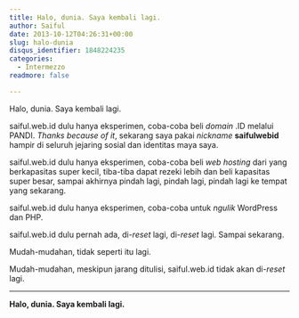 ```yaml
---
title: Halo, dunia. Saya kembali lagi.
author: Saiful
date: 2013-10-12T04:26:31+00:00
slug: halo-dunia
disqus_identifier: 1848224235
categories:
  - Intermezzo
readmore: false

---
```

Halo, dunia. Saya kembali lagi.

saiful.web.id dulu hanya eksperimen, coba-coba beli _domain_ .ID melalui PANDI. _Thanks because of it_, sekarang saya pakai <i>nickname</i> **saifulwebid** hampir di seluruh jejaring sosial dan identitas maya saya.

saiful.web.id dulu hanya eksperimen, coba-coba beli _web hosting_ dari yang berkapasitas super kecil, tiba-tiba dapat rezeki lebih dan beli kapasitas super besar, sampai akhirnya pindah lagi, pindah lagi, pindah lagi ke tempat yang sekarang.

saiful.web.id dulu hanya eksperimen, coba-coba untuk _ngulik_ WordPress dan PHP.

saiful.web.id dulu pernah ada, di-_reset_ lagi, di-_reset_ lagi. Sampai sekarang.

Mudah-mudahan, tidak seperti itu lagi.

Mudah-mudahan, meskipun jarang ditulisi, saiful.web.id tidak akan di-_reset_ lagi.

***

**Halo, dunia. Saya kembali lagi.**
